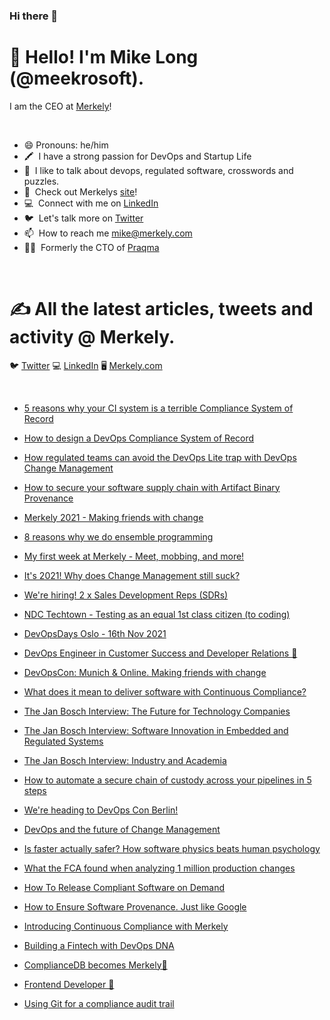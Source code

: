 ### Hi there 👋

<!--
**meekrosoft/meekrosoft** is a ✨ _special_ ✨ repository because its `README.md` (this file) appears on your GitHub profile.

Here are some ideas to get you started:

- 🔭 I’m currently working on ...
- 🌱 I’m currently learning ...
- 👯 I’m looking to collaborate on ...
- 🤔 I’m looking for help with ...
- 💬 Ask me about ...
- 📫 How to reach me: ...
- 😄 Pronouns: ...
- ⚡ Fun fact: ...
-->
### <h1> 👋 Hello! I'm Mike Long (@meekrosoft). 


I am the CEO at [Merkely](https://www.merkely.com/)!
<p>&nbsp;</p>

-   😄 Pronouns: he/him
-   🖍️  I have a strong passion for DevOps and Startup Life
-   💬  I like to talk about devops, regulated software, crosswords and puzzles. 
-   🙌  Check out Merkelys [site](https://www.merkely.com/)!
-   💻  Connect with me on [LinkedIn](https://www.linkedin.com/in/mikelongoslo/)
-   🐦  Let's talk more on [Twitter](https://twitter.com/meekrosoft)
-   📫  How to reach me <mike@merkely.com>
-   👨‍💻  Formerly the CTO of [Praqma](https://www.praqma.io/)
   <br />
   

### <h1> ✍️ All the latest articles, tweets and activity @ Merkely. 


🐦 [Twitter](https://twitter.com/merkely_) 💻 [LinkedIn](https://www.linkedin.com/company/merkely) 🖥️ [Merkely.com](https://www.merkely.com/blog/)
<p>&nbsp;</p>



-   [5 reasons why your CI system is a terrible Compliance System of Record](https://www.merkely.com/blog/5-reasons-why-your-ci-system-is-a-terrible-compliance-system-of-record/)

-   [How to design a DevOps Compliance System of Record](https://www.merkely.com/blog/how-to-design-a-devops-compliance-system-of-record/)

-   [How regulated teams can avoid the DevOps Lite trap with DevOps Change Management](https://www.merkely.com/blog/how-to-avoid-the-devops-lite-trap-with-devops-change-management/)

-   [How to secure your software supply chain with Artifact Binary Provenance](https://www.merkely.com/blog/how-to-secure-your-software-supply-chain-with-artifact-binary-provenance/)

-   [Merkely 2021 - Making friends with change](https://www.merkely.com/blog/merkely-2021-making-friends-with-change/)

-   [8 reasons why we do ensemble programming](https://www.merkely.com/blog/8-reasons-why-we-do-ensemble-programming/)

-   [My first week at Merkely - Meet, mobbing, and more!](https://www.merkely.com/blog/my-first-week-at-merkely/)

-   [It's 2021! Why does Change Management still suck?](https://www.merkely.com/blog/it-s-2021-why-does-change-management-still-suck/)

-   [We're hiring! 2 x Sales Development Reps (SDRs)](https://www.merkely.com/blog/we-re-hiring-2-x-sales-development-reps-sdrs/)

-   [NDC Techtown - Testing as an equal 1st class citizen (to coding)](https://www.merkely.com/blog/testing-as-an-equal-1st-class-citizen-to-coding/)

-   [DevOpsDays Oslo - 16th Nov 2021](https://www.merkely.com/blog/devopsdays-oslo/)

-   [DevOps Engineer in Customer Success and Developer Relations 🚀](https://www.merkely.com/blog/devops-engineer-in-customer-success-and-developer-relations/)

-   [DevOpsCon: Munich & Online. Making friends with change](https://www.merkely.com/blog/devopscon-making-friends-with-change/)

-   [What does it mean to deliver software with Continuous Compliance?](https://www.merkely.com/blog/what-does-it-mean-to-deliver-software-with-continuous-compliance/)

-   [The Jan Bosch Interview: The Future for Technology Companies](https://www.merkely.com/blog/the-jan-bosch-interview-the-future-for-technology-companies/)

-   [The Jan Bosch Interview: Software Innovation in Embedded and Regulated Systems](https://www.merkely.com/blog/the-jan-bosch-interview-software-innovation-in-embedded-and-regulated-systems/)

-   [The Jan Bosch Interview: Industry and Academia](https://www.merkely.com/blog/jan-bosch-interview-industry-and-academia/)

-   [How to automate a secure chain of custody across your pipelines in 5 steps](https://www.merkely.com/blog/answering-the-biggest-question-in-regulated-devops-what-s-in-prod/)

-   [We're heading to DevOps Con Berlin!](https://www.merkely.com/blog/devops-the-future-of-change-management/)

-   [DevOps and the future of Change Management](https://www.merkely.com/blog/devops-and-the-future-of-change-management/)

-   [Is faster actually safer? How software physics beats human psychology](https://www.merkely.com/blog/is-faster-actually-safer-how-software-physics-beats-human-psychology./)

-   [What the FCA found when analyzing 1 million production changes](https://www.merkely.com/blog/what-the-fca-found-when-analysing-1-million-production-changes/)

-   [How To Release Compliant Software on Demand](https://www.merkely.com/blog/how-to-release-compliant-software-on-demand/)

-   [How to Ensure Software Provenance. Just like Google](https://www.merkely.com/blog/how-to-ensure-software-provenance-just-like-google/)

-   [Introducing Continuous Compliance with Merkely](https://www.merkely.com/blog/continuous-compliance-with-a-devops-compliance-journal/)

-   [Building a Fintech with DevOps DNA](https://www.merkely.com/blog/building-a-fintech-with-devops-dna/)

-   [ComplianceDB becomes Merkely🚀](https://www.merkely.com/blog/compliancedb-becomes-merkely/)

-   [Frontend Developer 🚀](https://www.merkely.com/blog/frontend-developer/)

-   [Using Git for a compliance audit trail](https://www.merkely.com/blog/using-git-for-a-compliance-audit-trail/)
